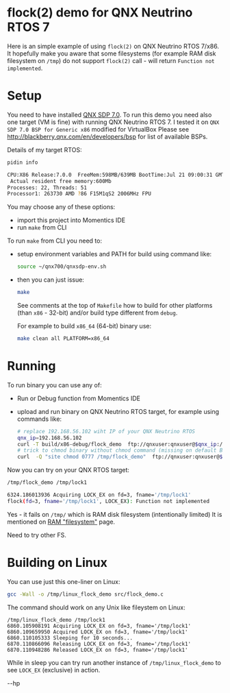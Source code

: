 # flock(2) demo for QNX Neutrino RTOS 7

Here is an simple example of using `flock(2)` on 
QNX Neutrino RTOS 7/x86. It hopefully make you aware
that some filesystems (for example RAM disk filesystem on `/tmp`)
do not support `flock(2)` call - will return `Function not implemented`.


# Setup

You need to have installed [QNX SDP 7.0](http://blackberry.qnx.com/en/sdp7).
To run this demo you need also one target (VM is fine) with running
QNX Neutrino RTOS 7. I tested it on `QNX SDP 7.0 BSP for Generic x86`
modified for VirtualBox
Please see http://blackberry.qnx.com/en/developers/bsp for list of available
BSPs.

Details of my target RTOS:
```bash
pidin info

CPU:X86 Release:7.0.0  FreeMem:598MB/639MB BootTime:Jul 21 09:00:31 GMT 2019
 Actual resident free memory:600Mb
Processes: 22, Threads: 51
Processor1: 263730 AMD ?86 F15M1qS2 2006MHz FPU
```


You may choose any of these options:
* import this project into Momentics IDE 
* run `make` from CLI

To run `make` from CLI you need to:

* setup environment variables and PATH for build using command like:

  ```bash
  source ~/qnx700/qnxsdp-env.sh
  ```

* then you can just issue:
  ```bash
  make
  ```

  See comments at the top of `Makefile` how to build for other
  platforms (than `x86` - 32-bit)  and/or build type different from `debug`.

  For example to build `x86_64` (64-bit) binary use:
  ```bash
  make clean all PLATFORM=x86_64
  ```

# Running 

To run binary you can use any of:

* Run or Debug function from Momentics IDE
* upload and run binary on QNX Neutrino RTOS target, for example using commands
  like:

  ```bash
  # replace 192.168.56.102 wiht IP of your QNX Neutrino RTOS
  qnx_ip=192.168.56.102
  curl -T build/x86-debug/flock_demo  ftp://qnxuser:qnxuser@$qnx_ip:/tmp/
  # trick to chmod binary without chmod command (missing on default BSP)
  curl  -Q "site chmod 0777 /tmp/flock_demo"  ftp://qnxuser:qnxuser@$qnx_ip
  ```

Now you can try on your QNX RTOS target:
```bash
/tmp/flock_demo /tmp/lock1

6324.186013936 Acquiring LOCK_EX on fd=3, fname='/tmp/lock1'
flock(fd=3, fname='/tmp/lock1', LOCK_EX): Function not implemented

```
Yes - it fails on `/tmp/` which is RAM disk filesystem (intentionally limited)
It is mentioned on [RAM "filesystem"](http://www.qnx.com/developers/docs/7.0.0/#com.qnx.doc.neutrino.sys_arch/topic/fsys_DEVSHMEM.html) page.

Need to try other FS.

# Building on Linux

You can use just this one-liner on Linux:
```bash
gcc -Wall -o /tmp/linux_flock_demo src/flock_demo.c 
```

The command should work on any Unix like fileystem on Linux:
```
/tmp/linux_flock_demo /tmp/lock1
6860.105908191 Acquiring LOCK_EX on fd=3, fname='/tmp/lock1'
6860.109659950 Acquired LOCK_EX on fd=3, fname='/tmp/lock1'
6860.110105333 Sleeping for 10 seconds...
6870.110866096 Releasing LOCK_EX on fd=3, fname='/tmp/lock1'
6870.110948286 Released LOCK_EX on fd=3, fname='/tmp/lock1'
```

While in sleep you can try run another instance of `/tmp/linux_flock_demo`
to see `LOCK_EX` (exclusive) in action.

--hp

